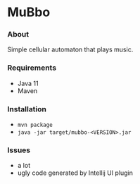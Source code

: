 # MuBbo

### About

Simple cellular automaton that plays music.

### Requirements

- Java 11
- Maven

### Installation

- `mvn package`
- `java -jar target/mubbo-<VERSION>.jar`

### Issues

- a lot
- ugly code generated by Intellij UI plugin



